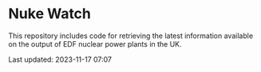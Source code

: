 # Nuke Watch

This repository includes code for retrieving the latest information available on the output of EDF nuclear power plants in the UK.

Last updated: 2023-11-17 07:07